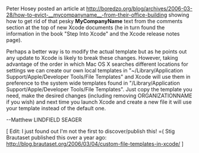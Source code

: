 

Peter Hosey posted an article at http://boredzo.org/blog/archives/2006-03-28/how-to-evict-__mycompanyname__-from-their-office-building showing how to get rid of that pesky __MyCompanyName__ text from the comments section at the top of new Xcode documents (he in turn found the information in the book "Step Into Xcode" and the Xcode release notes page).

Perhaps a better way is to modify the actual template but as he points out any update to Xcode is likely to break these changes. However, taking advantage of the order in which Mac OS X searches different locations for settings we can create our own local templates in "~/Library/Application Support/Apple/Developer Tools/File Templates" and Xcode will use them in preference to the system wide templates found in "/Library/Application Support/Apple/Developer Tools/File Templates". Just copy the template you need, make the desired changes (including removing ORGANIZATIONNAME if you wish) and next time you launch Xcode and create a new file it will use your template instead of the default one.

--Matthew LINDFIELD SEAGER

[ Edit: I just found out I'm not the first to discover/publish this! =( Stig Brautaset published this over a year ago: http://blog.brautaset.org/2006/03/04/custom-file-templates-in-xcode/ ]